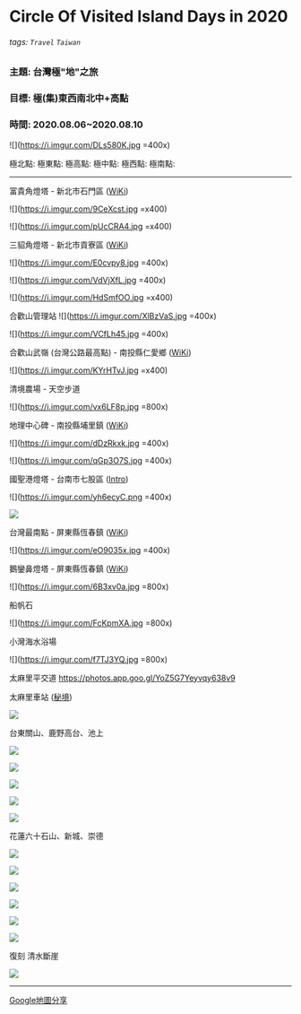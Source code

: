 # Circle Of Visited Island Days in 2020
###### tags: `Travel` `Taiwan`

### 主題: 台灣極"地"之旅
### 目標: 極(集)東西南北中+高點
### 時間: 2020.08.06~2020.08.10

![](https://i.imgur.com/DLs580K.jpg =400x)

極北點: 
極東點:
極高點:
極中點:
極西點:
極南點:

---
富貴角燈塔 - 新北市石門區 ([WiKi](https://zh.wikipedia.org/wiki/%E5%AF%8C%E8%B2%B4%E8%A7%92%E7%87%88%E5%A1%94))

![](https://i.imgur.com/9CeXcst.jpg =x400)

![](https://i.imgur.com/pUcCRA4.jpg =x400)

三貂角燈塔 - 新北市貢寮區 ([WiKi](https://zh.wikipedia.org/wiki/%E4%B8%89%E8%B2%82%E8%A7%92%E7%87%88%E5%A1%94))

![](https://i.imgur.com/E0cvpy8.jpg =400x)

![](https://i.imgur.com/VdVjXfL.jpg =400x)

![](https://i.imgur.com/HdSmfOO.jpg =x400)

合歡山管理站
![](https://i.imgur.com/XlBzVaS.jpg =400x)

![](https://i.imgur.com/VCfLh45.jpg =400x)

合歡山武嶺 (台灣公路最高點) - 南投縣仁愛鄉 ([WiKi](https://zh.wikipedia.org/wiki/%E6%AD%A6%E5%B6%BA))

![](https://i.imgur.com/KYrHTvJ.jpg =x400)

清境農場 - 天空步道

![](https://i.imgur.com/vx6LF8p.jpg =800x)

地理中心碑 - 南投縣埔里鎮 ([WiKi](https://zh.wikipedia.org/wiki/%E8%87%BA%E7%81%A3%E5%9C%B0%E7%90%86%E4%B8%AD%E5%BF%83))

![](https://i.imgur.com/dDzRkxk.jpg =400x)

![](https://i.imgur.com/qGp3O7S.jpg =400x)

國聖港燈塔 - 台南市七股區 ([Intro](https://swcoast-nsa.travel/zh-tw/attraction/details/273))

![](https://i.imgur.com/yh6ecyC.png =400x)

![](https://i.imgur.com/myCem9w.jpg)

台灣最南點 - 屏東縣恆春鎮 ([WiKi](https://zh.wikipedia.org/wiki/%E5%8F%B0%E7%81%A3%E6%9C%80%E5%8D%97%E9%BB%9E))

![](https://i.imgur.com/eO9035x.jpg =400x)

鵝鑾鼻燈塔 - 屏東縣恆春鎮 ([WiKi](https://zh.wikipedia.org/wiki/%E9%B5%9D%E9%91%BE%E9%BC%BB%E7%87%88%E5%A1%94))

![](https://i.imgur.com/6B3xv0a.jpg =800x)

船帆石

![](https://i.imgur.com/FcKpmXA.jpg =800x)

小灣海水浴場

![](https://i.imgur.com/f7TJ3YQ.jpg =800x)

太麻里平交道
https://photos.app.goo.gl/YoZ5G7Yeyvqy638v9

太麻里車站 ([秘境](https://goo.gl/maps/sKKhRHpJq1bQJ9UW8))

![](https://i.imgur.com/ZprDRZA.png)

台東關山、鹿野高台、池上

![](https://i.imgur.com/Wg2hBt3.jpg)

![](https://i.imgur.com/sIU3EzW.jpg)

![](https://i.imgur.com/EdZCVdt.jpg)

![](https://i.imgur.com/bEKHTd4.jpg)

![](https://i.imgur.com/hJrxTjn.jpg)

花蓮六十石山、新城、崇德

![](https://i.imgur.com/zvi9P56.jpg)

![](https://i.imgur.com/vaYSFjm.jpg)

![](https://i.imgur.com/OmPocuQ.jpg)

![](https://i.imgur.com/Wz1o7dS.jpg)

![](https://i.imgur.com/VAidUNi.jpg)

![](https://i.imgur.com/e8tjDp3.jpg)

復刻 清水斷崖

![](https://i.imgur.com/1dULhci.png)

---
[Google地圖分享](https://www.google.com/maps/d/u/0/edit?mid=12uvvragUXLTy3QCPpdWdQaBv-geWw-GE&usp=sharing)

